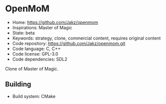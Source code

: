 # OpenMoM

- Home: https://github.com/Jakz/openmom
- Inspirations: Master of Magic
- State: beta
- Keywords: strategy, clone, commercial content, requires original content
- Code repository: https://github.com/Jakz/openmom.git
- Code language: C, C++
- Code license: GPL-3.0
- Code dependencies: SDL2

Clone of Master of Magic.

## Building

- Build system: CMake
